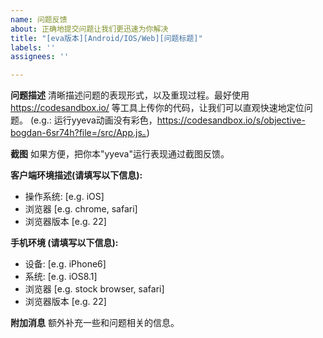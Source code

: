 ```yaml
---
name: 问题反馈
about: 正确地提交问题让我们更迅速为你解决
title: "[eva版本][Android/IOS/Web][问题标题]"
labels: ''
assignees: ''

---
```


**问题描述**
清晰描述问题的表现形式，以及重现过程。最好使用 https://codesandbox.io/ 等工具上传你的代码，让我们可以直观快速地定位问题。
(e.g.: 运行yyeva动画没有彩色，https://codesandbox.io/s/objective-bogdan-6sr74h?file=/src/App.js。)

**截图**
如果方便，把你本"yyeva"运行表现通过截图反馈。

**客户端环境描述(请填写以下信息):**
 - 操作系统: [e.g. iOS]
 - 浏览器 [e.g. chrome, safari]
 - 浏览器版本 [e.g. 22]

**手机环境 (请填写以下信息):**
 - 设备: [e.g. iPhone6]
 - 系统: [e.g. iOS8.1]
 - 浏览器 [e.g. stock browser, safari]
 - 浏览器版本 [e.g. 22]

**附加消息**
额外补充一些和问题相关的信息。

